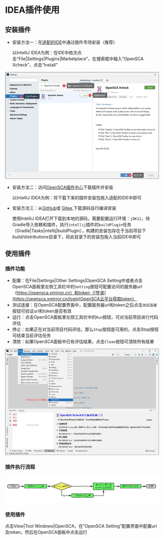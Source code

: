 

# IDEA插件使用

## 安装插件

- 安装方法一：在[适配的IDE](https://plugins.jetbrains.com/plugin/18246-opensca-xcheck#:~:text=Code%20tools%2C%20Security-,Product%20Compatibility,-Determined%20by%20plugin)中通过插件市场安装（推荐）

  以IntelliJ IDEA为例：在IDE中依次点击“File|Settings|Plugins|Marketplace”，在搜索框中输入“OpenSCA Xcheck”，点击“Install”

<img src="./assets/idea/xcheck_marketplace.jpg" alt="安装插件" />

- 安装方法二：访问[OpenSCA插件中心](https://opensca.xmirror.cn/console/plugin)下载插件并安装

  以IntelliJ IDEA为例：将下载下来的插件安装包拖入适配的IDE中即可

- 安装方法三：从[GitHub](https://github.com/XmirrorSecurity/OpenSCA-intellij-plugin)或 [Gitee ](https://gitee.com/XmirrorSecurity/OpenSCA-intellij-plugin)下载源码自行编译安装

  使用IntelliJ IDEA打开下载到本地的源码，需要配置运行环境：`jDK11`，待Gradle导入依赖和插件，执行`intellij`插件的`buildPlugin`任务（Gradle|Tasks|intellij|buildPlugin），构建的安装包存在于当前项目下*build/distributions*目录下，将此目录下的安装包拖入当前IDE中即可

## 使用插件

### 插件功能

- 配置：在File|Settings|Other Settings|OpenSCA Setting中或者点击OpenSCA面板里左侧工具栏中的`Setting`按钮可配置访问的服务器url（https://opensca.xmirror.cn）和token（[登录](https://opensca.xmirror.cn/login)OpenSCA云平台获取token）
- 测试连接：在OpenSCA配置界面中，配置服务器url和token之后点击`测试连接`按钮可验证url和token是否有效
- 运行：点击OpenSCA面板里左侧工具栏中的`Run`按钮，可对当前项目进行代码评估
- 停止：如果正在对当前项目代码评估，那么`Stop`按钮是可用的，点击Stop按钮可结束当前评估任务
- 清除：如果OpenSCA面板中已有评估结果，点击`Clean`按钮可清除所有结果

<img src="./assets/idea/xcheck_function.jpg" alt="配置" />

### 插件执行流程

<img src="./assets/idea/xcheck_process.jpg" alt="插件执行流程" />

### 使用插件

点击View|Tool Windows|OpenSCA，在“OpenSCA Setting”配置界面中配置url及token，然后在OpenSCA面板中点击运行
